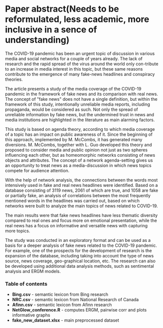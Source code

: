 # Paper abstract(Needs to be reformulated, less academic, more inclusive in a sence of understanding)

The COVID-19 pandemic has been an urgent topic of discussion in various media and social networks for a couple of years already. The lack of research and the rapid spread of the virus around the world only con-tribute to an increase in media interest in this topic, but these same reasons contribute to the emergence of many fake-news headlines and conspiracy theories.

The article presents a study of the media coverage of the COVID-19 pandemic in the framework of fake news and its comparison with real news. The concept of "fake news" does not have a single definition, but within the framework of this study, intentionally unreliable media reports, including propaganda, would be considered as such. Not only the spread of unreliable information by fake news, but the undermined trust in news and media institutions are highlighted in the literature as main alarming factors. 

This study is based on agenda theory, according to which media coverage of a topic has an impact on public awareness of it. Since the beginning of this approach, implemented by M. McCombs, it has generated many diversions. M. McCombs, together with L. Guo developed this theory and proposed to consider media and public opinion not just as two spheres influencing each other, but as homeomorphic networks consisting of news objects and attributes. The concept of a network agenda-setting gives us an opportunity to treat news as a media-discussion in which news topics compete for audience attention.

With the help of network analysis, the connections between the words most intensively used in fake and real news headlines were identified. Based on a database consisting of 3119 news, 2061 of which are true, and 1058 are fake or partially fake, an analysis of correlations between the most frequently mentioned words in the headlines was carried out, based on which networks were built to analyze the main topics of news related to COVID-19.

The main results were that fake news headlines have less thematic diversity compared to real ones and focus more on emotional presentation, while the real news has a focus on informative and versatile news with capturing more topics.

The study was conducted in an exploratory format and can be used as a basis for a deeper analysis of fake news related to the COVID-19 pandemic. For example, one of the prospects for the development of research is the expansion of the database, including taking into account the type of news source, news coverage, geo-graphical location, etc. The research can also be developed using additional data analysis methods, such as sentimental analysis and ERGM models.
### Table of contents 
- **Bing.csv** - semantic lexicon from Bing research
- **NRC.csv** - semantic lexicon from National Research of Canada 
- **Afinn.csv** - semantic lexicon from Afinn research 
- **NetGlow_conference.R** - computes ERGM, pairwise corr and plots informative graphs
- **fake_new_dataset.xlsx** - main preprocessed dataset
